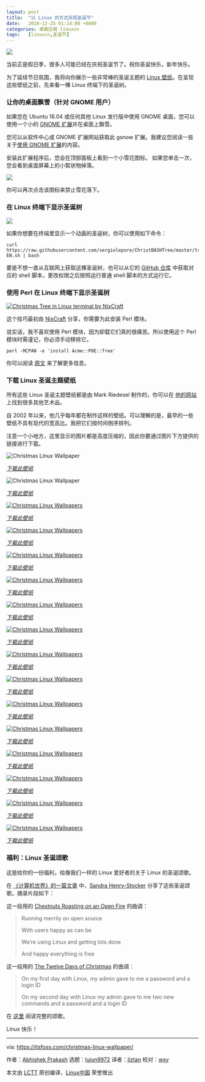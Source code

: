 ```yaml
---
layout: post
title:	"以 Linux 的方式庆祝圣诞节"
date:	2018-12-25 01:14:00 +0800 
categories:	桌面应用 linuxcn 
tags:	[linuxcn,圣诞节]
---
```



![](/Asserts/Images//attachment/album/201812/25/011422uz6z1iy36wy6nmcn.jpg)


当前正是假日季，很多人可能已经在庆祝圣诞节了。祝你圣诞快乐，新年快乐。


为了延续节日氛围，我将向你展示一些非常棒的圣诞主题的 [Linux 壁纸](https://itsfoss.com/beautiful-linux-wallpapers/)。在呈现这些壁纸之前，先来看一棵 Linux 终端下的圣诞树。


### 让你的桌面飘雪（针对 GNOME 用户）






如果您在 Ubuntu 18.04 或任何其他 Linux 发行版中使用 GNOME 桌面，您可以使用一个小的 [GNOME 扩展](https://itsfoss.com/gnome-shell-extensions/)并在桌面上飘雪。


您可以从软件中心或 GNOME 扩展网站获取此 gsnow 扩展。我建议您阅读一些关于[使用 GNOME 扩展](https://itsfoss.com/gnome-shell-extensions/)的内容。


安装此扩展程序后，您会在顶部面板上看到一个小雪花图标。 如果您单击一次，您会看到桌面屏幕上的小絮状物掉落。


![](/Asserts/Images//attachment/album/201812/25/012642ddkh5ze13e1sweez.gif)


你可以再次点击该图标来禁止雪花落下。


### 在 Linux 终端下显示圣诞树


![](/Asserts/Images//attachment/album/201812/25/083753hb45bqq55kqb4b4b.gif)


如果你想要在终端里显示一个动画的圣诞树，你可以使用如下命令：



```
curl https://raw.githubusercontent.com/sergiolepore/ChristBASHTree/master/tree-EN.sh | bash
```

要是不想一直从互联网上获取这棵圣诞树，也可以从它的 [GitHub 仓库](https://github.com/sergiolepore/ChristBASHTree) 中获取对应的 shell 脚本，更改权限之后按照运行普通 shell 脚本的方式运行它。


### 使用 Perl 在 Linux 终端下显示圣诞树


[![Christmas Tree in Linux terminal by NixCraft](/Asserts/Images//attachment/album/201812/25/011453fr1uz6wsun312r2x.gif)](https://itsfoss.com/christmas-linux-wallpaper/perl-tree/)


这个技巧最初由 [NixCraft](https://www.cyberciti.biz/open-source/command-line-hacks/linux-unix-desktop-fun-christmas-tree-for-your-terminal/) 分享，你需要为此安装 Perl 模块。


说实话，我不喜欢使用 Perl 模块，因为卸载它们真的很痛苦。所以使用这个 Perl 模块时需谨记，你必须手动移除它。



```
perl -MCPAN -e 'install Acme::POE::Tree'
```

你可以阅读 [原文](https://www.cyberciti.biz/open-source/command-line-hacks/linux-unix-desktop-fun-christmas-tree-for-your-terminal/) 来了解更多信息。


### 下载 Linux 圣诞主题壁纸


所有这些 Linux 圣诞主题壁纸都是由 Mark Riedesel 制作的，你可以在 [他的网站](http://www.klowner.com/) 上找到很多其他艺术品。


自 2002 年以来，他几乎每年都在制作这样的壁纸。可以理解的是，最早的一些壁纸不具有现代的宽高比。我把它们按时间倒序排列。


注意一个小地方，这里显示的图片都是高度压缩的，因此你要通过图片下方提供的链接进行下载。


![Christmas Linux Wallpaper](/Asserts/Images//attachment/album/201812/25/012645u9pqo24vq49pzg7z.jpg)


*[下载此壁纸](http://www.klowner.com/wallery/christmas_tux_2018/download/ChristmasTux2018_4K_3840x2160.png)*


![Christmas Linux Wallpaper](/Asserts/Images//attachment/album/201812/25/011455hp3tz2ydj3hjwtat.jpg)


*[下载此壁纸](http://klowner.com/wallery/christmas_tux_2017/download/ChristmasTux2017_3840x2160.png)*


[![Christmas Linux Wallpapers](/Asserts/Images//attachment/album/201812/25/011456idz7fcp4d7yv8pi3.jpg)](https://itsfoss.com/christmas-linux-wallpaper/christmastux2016_3840x2160_result/)


*[下载此壁纸](http://www.klowner.com/wallpaper/christmas_tux_2016/)*


[![Christmas Linux Wallpapers](/Asserts/Images//attachment/album/201812/25/011458zh4hxszxd4d0xsn4.jpg)](https://itsfoss.com/christmas-linux-wallpaper/christmastux2015_2560x1920_result/)


*[下载此壁纸](http://www.klowner.com/wallpaper/christmas_tux_2015/)*


[![Christmas Linux Wallpapers](/Asserts/Images//attachment/album/201812/25/011459lggeko9vpz49zge9.jpg)](https://itsfoss.com/christmas-linux-wallpaper/christmastux2014_2560x1440_result/)


*[下载此壁纸](http://www.klowner.com/wallpaper/christmas_tux_2014/)*


[![Christmas Linux Wallpapers](/Asserts/Images//attachment/album/201812/25/011500pnddrwon5r65555r.jpg)](https://itsfoss.com/christmas-linux-wallpaper/christmastux2013_result/)


*[下载此壁纸](http://www.klowner.com/wallpaper/christmas_tux_2013/)*


[![Christmas Linux Wallpapers](/Asserts/Images//attachment/album/201812/25/011501omncdcdg7iz6j4d7.jpg)](https://itsfoss.com/christmas-linux-wallpaper/christmastux2012_2560x1440_result/)


*[下载此壁纸](http://www.klowner.com/wallpaper/christmas_tux_2012/)*


[![Christmas Linux Wallpapers](/Asserts/Images//attachment/album/201812/25/011502t8az0k8knw2db0wh.jpg)](https://itsfoss.com/christmas-linux-wallpaper/christmastux2011_2560x1440_result/)


*[下载此壁纸](http://www.klowner.com/wallpaper/christmas_tux_2011/)*


[![Christmas Linux Wallpapers](/Asserts/Images//attachment/album/201812/25/011503tshyms0888rxf0jy.jpg)](https://itsfoss.com/christmas-linux-wallpaper/christmastux2010_5120x2880_result/)


*[下载此壁纸](http://www.klowner.com/wallpaper/christmas_tux_2010/)*


[![Christmas Linux Wallpapers](/Asserts/Images//attachment/album/201812/25/011505qy76zydaqq75jddx.jpg)](https://itsfoss.com/christmas-linux-wallpaper/christmastux2009_1600x1200_result/)


*[下载此壁纸](http://www.klowner.com/wallpaper/christmas_tux_2009/)*


[![Christmas Linux Wallpapers](/Asserts/Images//attachment/album/201812/25/011506un5usivbaucpy3dm.jpg)](https://itsfoss.com/christmas-linux-wallpaper/christmastux2008_2560x1600_result/)


*[下载此壁纸](http://www.klowner.com/wallpaper/christmas_tux_2008/)*


[![Christmas Linux Wallpapers](/Asserts/Images//attachment/album/201812/25/011507b3bk4xkhuyhzkukf.jpg)](https://itsfoss.com/christmas-linux-wallpaper/christmastux2007_2560x1600_result/)


*[下载此壁纸](http://www.klowner.com/wallpaper/christmas_tux_2007/)*


[![Christmas Linux Wallpapers](/Asserts/Images//attachment/album/201812/25/011508shrvy5yvaenjvz57.jpg)](https://itsfoss.com/christmas-linux-wallpaper/christmastux2006_1024x768_result/)


*[下载此壁纸](http://www.klowner.com/wallpaper/christmas_tux_2006/)*


[![Christmas Linux Wallpapers](/Asserts/Images//attachment/album/201812/25/011509lkk84l7647klfl7l.jpg)](https://itsfoss.com/christmas-linux-wallpaper/christmastux2005_1600x1200_result/)


*[下载此壁纸](http://www.klowner.com/wallpaper/christmas_tux_2005/)*


[![Christmas Linux Wallpapers](/Asserts/Images//attachment/album/201812/25/011510a481immrwm8z1i2q.jpg)](https://itsfoss.com/christmas-linux-wallpaper/christmastux2004_1600x1200_result/)


*[下载此壁纸](http://www.klowner.com/wallpaper/christmas_tux_2004/)*


[![Christmas Linux Wallpapers](/Asserts/Images//attachment/album/201812/25/011511rp9t6apk4g95rux0.jpg)](https://itsfoss.com/christmas-linux-wallpaper/christmastux2002_1600x1200_result/)


*[下载此壁纸](http://www.klowner.com/wallpaper/christmas_tux_2002/)*


### 福利：Linux 圣诞颂歌


这是给你的一份福利，给像我们一样的 Linux 爱好者的关于 Linux 的圣诞颂歌。


在 [《计算机世界》的一篇文章](http://www.computerworld.com/article/3151076/linux/merry-linux-to-you.html) 中，[Sandra Henry-Stocker](https://twitter.com/bugfarm) 分享了这些圣诞颂歌。摘录片段如下：


这一段用的 [Chestnuts Roasting on an Open Fire](https://www.youtube.com/watch?v=dhzxQCTCI3E) 的曲调：



> 
> Running merrily on open source
> 
> 
> With users happy as can be
> 
> 
> We’re using Linux and getting lots done
> 
> 
> And happy everything is free
> 
> 
> 


这一段用的 [The Twelve Days of Christmas](https://www.youtube.com/watch?v=oyEyMjdD2uk) 的曲调：



> 
> On my first day with Linux, my admin gave to me a password and a login ID
> 
> 
> On my second day with Linux my admin gave to me two new commands and a password and a login ID
> 
> 
> 


在 [这里](http://www.computerworld.com/article/3151076/linux/merry-linux-to-you.html) 阅读完整的颂歌。


Linux 快乐！




---


via: <https://itsfoss.com/christmas-linux-wallpaper/>


作者：[Abhishek Prakash](https://itsfoss.com/author/abhishek/) 选题：[lujun9972](https://github.com/lujun9972) 译者：[jlztan](https://github.com/jlztan) 校对：[wxy](https://github.com/wxy)


本文由 [LCTT](https://github.com/LCTT/TranslateProject) 原创编译，[Linux中国](https://linux.cn/) 荣誉推出
